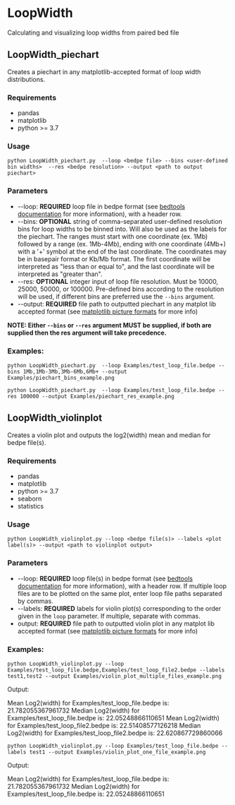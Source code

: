 # LoopWidth
Calculating and visualizing loop widths from paired bed file

## LoopWidth_piechart
Creates a piechart in any matplotlib-accepted format of loop width distributions. 

### Requirements
- pandas
- matplotlib
- python >=  3.7 


###  Usage

```{bash echo=FALSE}
python LoopWidth_piechart.py  --loop <bedpe file> --bins <user-defined bin widths>  --res <bedpe resolution> --output <path to output piechart>
```
### Parameters
- --loop: **REQUIRED** loop file in bedpe format (see [bedtools documentation](https://bedtools.readthedocs.io/en/latest/content/general-usage.html) for more information), with a header row. 
-  --bins: **OPTIONAL** string of comma-separated user-defined resolution bins for loop widths to be binned into. Will also be used as the labels for the piechart. The ranges must start with one coordinate (ex. 1Mb) followed by a range (ex. 1Mb-4Mb), ending with one coordinate (4Mb+) with a '+' symbol at the end of the last coordinate. The coordinates may be in basepair format or Kb/Mb format. The first coordinate will be interpreted as "less than or equal to", and the last coordinate will be interpreted as "greater than". 
-  --res: **OPTIONAL** integer input of loop file resolution. Must be 10000, 25000, 50000, or 100000. Pre-defined bins according to the resolution will be used, if different bins are preferred use the `--bins` argument. 
-  --output: **REQUIRED** file path to outputted piechart in any matplot lib accepted format (see [matplotlib picture formats](https://matplotlib.org/stable/api/_as_gen/matplotlib.pyplot.savefig.html) for more info)

**NOTE: Either `--bins` or `--res` argument MUST be supplied, if both are supplied then the res argument will take precedence.**


### Examples: 
```{bash echo=FALSE}
python LoopWidth_piechart.py  --loop Examples/test_loop_file.bedpe --bins 1Mb,1Mb-3Mb,3Mb-6Mb,6Mb+ --output Examples/piechart_bins_example.png
```
```{bash echo=FALSE}
python LoopWidth_piechart.py  --loop Examples/test_loop_file.bedpe --res 100000 --output Examples/piechart_res_example.png
```
## LoopWidth_violinplot
Creates a violin plot and outputs the log2(width) mean and median for bedpe file(s).

### Requirements
- pandas
- matplotlib
- python >=  3.7 
- seaborn
- statistics

###  Usage

```{bash echo=FALSE}
python LoopWidth_violinplot.py --loop <bedpe file(s)> --labels <plot label(s)> --output <path to violinplot output>

```
### Parameters
- --loop: **REQUIRED** loop file(s) in bedpe format (see [bedtools documentation](https://bedtools.readthedocs.io/en/latest/content/general-usage.html) for more information), with a header row. If multiple loop files are to be plotted on the same plot, enter loop file paths separated by commas. 
- --labels: **REQUIRED** labels for violin plot(s) corresponding to the order given in the `loop` parameter. If multiple, separate with commas. 
- output: **REQUIRED** file path to outputted violin plot in any matplot lib accepted format (see [matplotlib picture formats](https://matplotlib.org/stable/api/_as_gen/matplotlib.pyplot.savefig.html) for more info)

### Examples: 
```{bash echo=FALSE}
python LoopWidth_violinplot.py --loop Examples/test_loop_file.bedpe,Examples/test_loop_file2.bedpe --labels test1,test2 --output Examples/violin_plot_multiple_files_example.png
```
  Output: 
    
   Mean Log2(width) for  Examples/test_loop_file.bedpe is:  21.782055367961732
   Median Log2(width) for  Examples/test_loop_file.bedpe is:  22.05248866110651
   Mean Log2(width) for  Examples/test_loop_file2.bedpe is:  22.51408577126218
   Median Log2(width) for  Examples/test_loop_file2.bedpe is:  22.620867729860066


```{bash echo=FALSE}
python LoopWidth_violinplot.py --loop Examples/test_loop_file.bedpe --labels test1 --output Examples/violin_plot_one_file_example.png 
```
 
 Output:
    
   Mean Log2(width) for  Examples/test_loop_file.bedpe is:  21.782055367961732
   Median Log2(width) for  Examples/test_loop_file.bedpe is:  22.05248866110651
    






